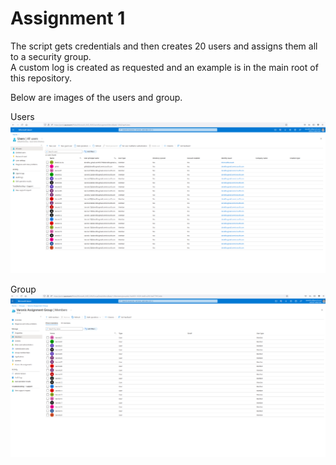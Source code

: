 # Assignment 1

The script gets credentials and then creates 20 users and assigns them all to a security group.</br>
A custom log is created as requested and an example is in the main root of this repository.

Below are images of the users and group.

Users
![Users](https://github.com/DerekFXu/Assignment1_Varonis/blob/main/images/users.PNG?raw=true)

Group
![Group](https://github.com/DerekFXu/Assignment1_Varonis/blob/main/images/group.PNG?raw=true)
